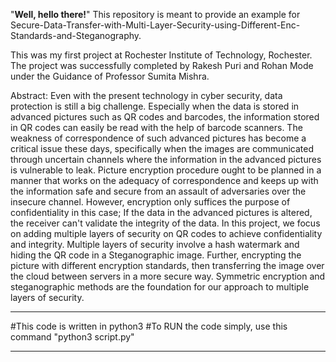 "**Well, hello there!**"
This repository is meant to provide an example for Secure-Data-Transfer-with-Multi-Layer-Security-using-Different-Enc-Standards-and-Steganography.

This was my first project at Rochester Institute of Technology, Rochester. The project was successfully completed by Rakesh Puri and Rohan Mode under the Guidance of Professor Sumita Mishra. 

Abstract:
Even with the present technology in cyber security, data protection is still a big challenge. Especially when the data is stored in advanced pictures such as QR codes and barcodes, the information stored in QR codes can easily be read with the help of barcode scanners. The weakness of correspondence of such advanced pictures has become a critical issue these days, specifically when the images are communicated through uncertain channels where the information in the advanced pictures is vulnerable to leak. Picture encryption procedure ought to be planned in a manner that works on the adequacy of correspondence and keeps up with the information safe and secure from an assault of adversaries over the insecure channel. However, encryption only suffices the purpose of confidentiality in this case; If the data in the advanced pictures is altered, the receiver can't validate the integrity of the data.
In this project, we focus on adding multiple layers of security on QR codes to achieve confidentiality and integrity. Multiple layers of security involve a hash watermark and hiding the QR code in a Steganographic image. Further, encrypting the picture with different encryption standards, then transferring the image over the cloud between servers in a more secure way. Symmetric encryption and steganographic methods are the foundation for our approach to multiple layers of security.

****************************************************
#This code is written in python3 
#To RUN the code simply, use this command "python3 script.py" 
****************************************************

